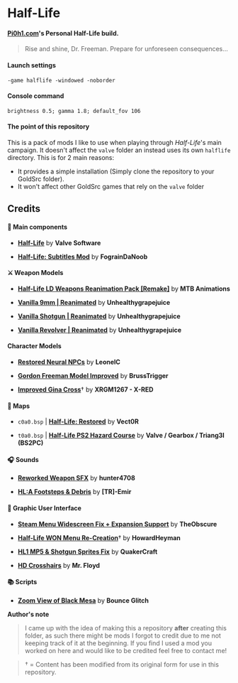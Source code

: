 # Half-Life
#### [Pi0h1.com](https://pi0h1.com/ "Pi0h1.com")'s Personal Half-Life build.
>Rise and shine, Dr. Freeman. Prepare for unforeseen consequences...
#### Launch settings
`-game halflife -windowed -noborder`

#### Console command
`brightness 0.5; gamma 1.8; default_fov 106`

#### The point of this repository
This is a pack of mods I like to use when playing through *Half-Life*'s main campaign.
It doesn't affect the `valve` folder an instead uses its own `halflife` directory. This is for 2 main reasons:
- It provides a simple installation (Simply clone the repository to your GoldSrc folder).
- It won't affect other GoldSrc games that rely on the `valve` folder

## Credits

#### 💎 Main components
- [**Half-Life**](https://store.steampowered.com/app/70/HalfLife/ "Half-Life") by **Valve Software**

- [**Half-Life: Subtitles Mod**](https://www.moddb.com/mods/half-life-subtitles-mod "Half-Life: Subtitles Mod") by **FograinDaNoob**

#### ⚔ Weapon Models
- [**Half-Life LD Weapons Reanimation Pack [Remake]**](https://gamebanana.com/mods/179921 "Half-Life LD Weapons Reanimation Pack [Remake]") by **MTB Animations**

- [**Vanilla 9mm | Reanimated**](https://gamebanana.com/mods/180230 "Vanilla 9mm | Reanimated") by **Unhealthygrapejuice**

- [**Vanilla Shotgun | Reanimated**](https://gamebanana.com/mods/180357 "Vanilla Shotgun | Reanimated") by **Unhealthygrapejuice**

- [**Vanilla Revolver | Reanimated**](https://gamebanana.com/mods/180297 "Vanilla Revolver | Reanimated") by **Unhealthygrapejuice**

#### Character Models
- [**Restored Neural NPCs**](https://gamebanana.com/mods/179864 "Restored Neural NPCs") by **LeonelC**
 
- [**Gordon Freeman Model Improved**](https://gamebanana.com/mods/179590 "Gordon Freeman Model Improved") by **BrussTrigger**

- [**Improved Gina Cross**](https://gamebanana.com/mods/179787 "Improved Gina Cross")&dagger; by **XRGM1267 - X-RED**

#### 🏡 Maps
- `c0a0.bsp` | [**Half-Life: Restored**](https://store.steampowered.com/app/1283930/HalfLife_Restored/ "Half-Life: Restored") by **Vect0R**

- `t0a0.bsp` | [**Half-Life PS2 Hazard Course**](https://www.moddb.com/games/half-life/addons/half-life-ps2-hazard-course-intro "Half-Life PS2 Hazard Course") by **Valve / Gearbox / Triang3l (BS2PC)**

#### 🎧 Sounds
- [**Reworked Weapon SFX**](https://gamebanana.com/sounds/46896 "Reworked Weapon SFX") by **hunter4708**

- [**HL:A Footsteps & Debris**](https://gamebanana.com/sounds/47108 "HL:A Footsteps & Debris") by **[TR]-Emir**

#### 🎨 Graphic User Interface
- [**Steam Menu Widescreen Fix + Expansion Support**](https://gamebanana.com/mods/24731 "Steam Menu Widescreen Fix + Expansion Support") by **TheObscure**

- [**Half-Life WON Menu Re-Creation**](https://gamebanana.com/mods/24540 "Half-Life WON Menu Re-Creation")&dagger; by **HowardHeyman**

- [**HL1 MP5 & Shotgun Sprites Fix**](https://gamebanana.com/mods/24745 "HL1 MP5 & Shotgun Sprites Fix") by **QuakerCraft**

- [**HD Crosshairs**](https://gamebanana.com/mods/24528 "HD Crosshairs") by **Mr. Floyd**

#### 📚 Scripts

- [**Zoom View of Black Mesa**](https://gamebanana.com/scripts/10450 "Zoom View of Black Mesa") by **Bounce Glitch**

**Author's note**
> I came up with the idea of making this a repository **after** creating this folder, as such there might be mods I forgot to credit due to me not keeping track of it at the beginning.
If you find I used a mod you worked on here and would like to be credited feel free to contact me!

>&dagger; = Content has been modified from its original form for use in this repository.
